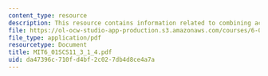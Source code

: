 ```yaml
---
content_type: resource
description: This resource contains information related to combining accounts.
file: https://ol-ocw-studio-app-production.s3.amazonaws.com/courses/6-01sc-introduction-to-electrical-engineering-and-computer-science-i-spring-2011/da47396c710fd4bf2c027db4d8ce4a7a_MIT6_01SCS11_3_1_4.pdf
file_type: application/pdf
resourcetype: Document
title: MIT6_01SCS11_3_1_4.pdf
uid: da47396c-710f-d4bf-2c02-7db4d8ce4a7a
---
```

